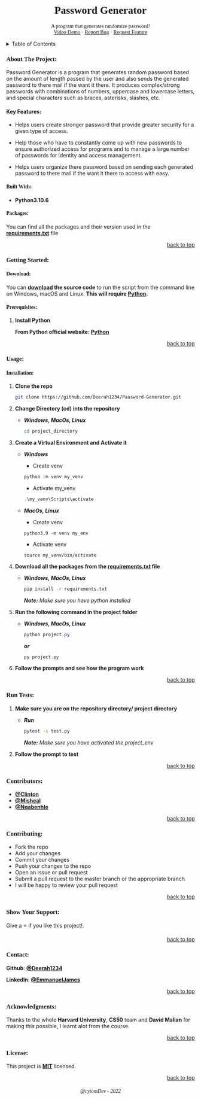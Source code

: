 <!-- PROJECT HEADER -->
<br />
<div align="center">

  <h1 style="font-family:verdana;" align="center">Password Generator</h1>

  <p style="font-family:verdana;" align="center">
    A program that generates randomize password!
    <!-- Video Demo -->
    <br />
    <a  style="font-family:verdana;" href="">Video Demo</a>
    ·
    <!-- Report Bug -->
    <a style="font-family:verdana;" href="https://github.com/Deerah1234/Paasword-Generator/issues">Report Bug</a>
    ·
    <!-- Request Feature -->
    <a style="font-family:verdana;" href="https://github.com/Deerah1234/Paasword-Generator/issues">Request Feature</a>
  </p>
</div>

<!-- TABLE OF CONTENTS -->
<details>
  <summary>Table of Contents</summary>
  <ol>
    <li>
      <a href="about-the-project">About The Project</a>
      <ul>
        <li><a href="##built-with">Built With</a></li>
      </ul>
      <ul>
        <li><a href="#Packages">Packages</a></li>
      </ul>
    </li>
    <li>
      <a href="#getting-started">Getting Started</a>
      <ul>
        <li><a href="#prerequisites">Prerequisites</a></li>
      </ul>
    </li>
    <li>
      <a href="#usage">Usage</a>
      <ul>
        <li><a href="#Installation">Installation</a></li>
      </ul>
    </li>
    <li><a href="#run-tests">Run Tests</a></li>
    <li><a href="#Contributors">Contributors</a></li>
    <li><a href="#contributing">Contributing</a></li>
    <li><a href="#show-your-support:">Show Your Support</a></li>  
    <li><a href="#contact">Contact</a></li>
    <li><a href="#acknowledgments">Acknowledgments</a></li>
  </ol>
</details>


<!-- ABOUT THE PROJECT -->
<h3 style="font-family:verdana;">About The Project:</h3>

<p style="font-family:verdana;">

Password Generator is a program that generates random password based on the amount of length passed by the user and also sends the generated password to there mail if the want it there.
It produces complex/strong passwords with combinations of numbers, uppercase and lowercase letters, and special characters such as braces, asterisks, slashes, etc.

#### Key Features:
* Helps users create stronger password that provide greater security for a given type of access.

* Help those who have to constantly come up with new passwords to ensure authorized access for programs and to manage a large number of passwords for identity and access management. 

* Helps users organize there password based on sending each generated password to there mail if the want it there to access with easy.

</p> 


<!-- BUILT WITH -->
<h4 style="font-family:verdana;">Built With:</h4>

* **Python3.10.6**


<!-- PACKAGES -->
<h4 style="font-family:verdana;">Packages:</h4>
<p style="font-family:verdana;">

You can find all the packages and their version used in the **[requirements.txt](https://github.com/Deerah1234/Paasword-Generator/blob/main/Project/requirements.txt)** file

</p>
<p align="right"><a href="#readme-top">back to top</a></p>


<!-- GETTING STARTED -->
<h3 style="font-family:verdana;">Getting Started:</h3>

<!-- DOWNLOAD -->
<h4 style="font-family:verdana;">Download:</h4>

You can **[download](https://github.com/Deerah1234/Paasword-Generator/archive/refs/heads/main.zip) the source code** to run the script from the command line on Windows, macOS and Linux. **This will require [Python](https://www.python.org/downloads/).**

<!-- PREREQUISITES -->
<h4 style="font-family:verdana;">Prerequisites:</h4>
<p style="font-family:verdana;">

1. **Install Python**
    
    **From Python official website: [Python](https://www.python.org/downloads/)**
</p>
<p align="right"><a href="#readme-top">back to top</a></p>


<!-- USAGE -->
<h3 style="font-family:verdana;">Usage:</h3>

<!-- INSTALLATION -->
<h4 style="font-family:verdana;">Installation:</h4>
<p style="font-family:verdana;">

1. **Clone the repo**

   ```sh
   git clone https://github.com/Deerah1234/Paasword-Generator.git
   ```

2. **Change Directory (cd) into the repository**
    - _**Windows, MacOs, Linux**_

      ```sh
      cd project_directory
      ```

3. **Create a Virtual Environment and Activate it**
    - _**Windows**_
        
        * Create venv
      ```powershell
      python -m venv my_venv
      ```
      * Activate my_venv
      ```powershell
      .\my_venv\Scripts\activate
      ```
    - _**MacOs, Linux**_

      * Create venv
      ```shell
      python3.9 -m venv my_env
      ```
      * Activate venv
      ```shell
      source my_venv/bin/activate
      ```

4. **Download all the packages from the **[requirements.txt](https://github.com/Deerah1234/Paasword-Generator/blob/main/Project/requirements.txt)** file**
    - _**Windows, MacOs, Linux**_

      ```sh
      pip install -r requirements.txt
      ```
      _**Note:** Make sure you have python installed_ 

5. **Run the following command in the project folder**
    - _**Windows, MacOs, Linux**_

      ```powershell
      python project.py
      ```
      _**or**_
      ```powershell
      py project.py
      ```
6. **Follow the prompts and see how the program work**
</p>
<p align="right"><a href="#readme-top">back to top</a></p>


<!-- RUN TEST -->
<h3 style="font-family:verdana;">Run Tests:</h3>
<p style="font-family:verdana;">

1. **Make sure you are on the repository directory/ project directory**
   - _**Run**_
      
      ```sh
     pytest -s test.py
     ```
     _**Note:** Make sure you have activated the project_env_ 
   
2. **Follow the prompt to test**
</p>
<p align="right"><a href="#readme-top">back to top</a></p>


<!-- CONTRIBUTORS -->
<h3 style="font-family:verdana;">Contributors:</h3>
<p style="font-family:verdana;">

* **[@Clinton](https://github.com/clipintoolz)**
* **[@Misheal](https://github.com/mishael-cypher)**
* **[@Nqabenhle](https://github.com/nqabenhle)**
</p>
<p align="right"><a href="#readme-top">back to top</a></p>


<!-- CONTRIBUTING -->
<h3 style="font-family:verdana;">Contributing:</h3>
<p style="font-family:verdana;">

- Fork the repo
- Add your changes
- Commit your changes
- Push your changes to the repo
- Open an issue or pull request
- Submit a pull request to the master branch or the appropriate branch
- I will be happy to review your pull request
</p>
<p align="right"><a href="#readme-top">back to top</a></p>


<!-- SHOW YOUR SUPPORT -->
<h3 style="font-family:verdana;">Show Your Support:</h3>
<p style="font-family:verdana;">

Give a :star: if you like this project!.
</p>
<p align="right"><a href="#readme-top">back to top</a></p>


<!-- CONTACT -->
<h3 style="font-family:verdana;">Contact:</h3>
<p style="font-family:verdana;">

**Github**: **[@Deerah1234](https://twitter.com/deerah1234)**

**LinkedIn**: **[@EmmanuelJames](https://www.linkedin.com/in/emmanuel-james-0418b323b/)**
</p>
<p align="right"><a href="#readme-top">back to top</a></p>


<!-- ACKNOWLEDGMENTS -->
<h3 style="font-family:verdana;">Acknowledgments:</h3>
<p style="font-family:verdana;">

Thanks to the whole **Harvard University**, **CS50** team and **David Malian** for making this possible, I learnt alot from the course.
</p>
<p align="right"><a href="#readme-top">back to top</a></p>


<!-- LICENSE -->
<h3 style="font-family:verdana;">License:</h3>
<p style="font-family:verdana;">

This project is **[MIT](https://github.com/Deerah1234/Paasword-Generator/blob/main/LICENSE)** licensed. 
</p>
<p align="right"><a href="#readme-top">back to top</a></p>


<h6 style="font-family:verdana;" align="center"><em>@cyiomDev - 2022<em></h6>
